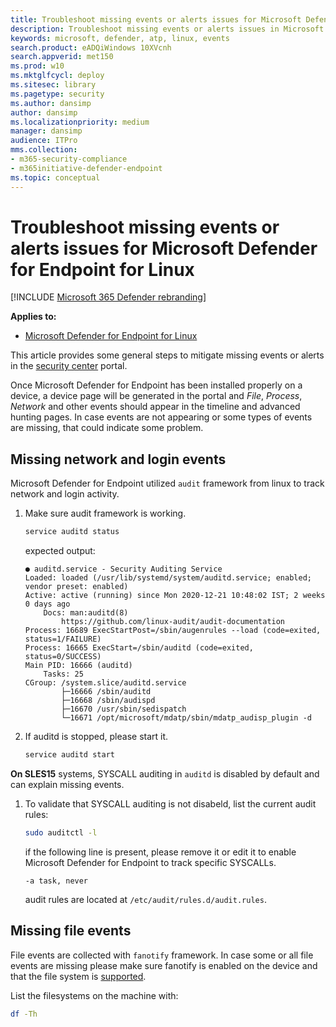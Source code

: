 ```yaml
---
title: Troubleshoot missing events or alerts issues for Microsoft Defender ATP for Linux
description: Troubleshoot missing events or alerts issues in Microsoft Defender ATP for Linux.
keywords: microsoft, defender, atp, linux, events
search.product: eADQiWindows 10XVcnh
search.appverid: met150
ms.prod: w10
ms.mktglfcycl: deploy
ms.sitesec: library
ms.pagetype: security
ms.author: dansimp
author: dansimp
ms.localizationpriority: medium
manager: dansimp
audience: ITPro
mms.collection: 
- m365-security-compliance 
- m365initiative-defender-endpoint 
ms.topic: conceptual
---
```


# Troubleshoot missing events or alerts issues for Microsoft Defender for Endpoint for Linux

[!INCLUDE [Microsoft 365 Defender rebranding](../../includes/microsoft-defender.md)]

**Applies to:**

- [Microsoft Defender for Endpoint for Linux](microsoft-defender-atp-linux.md)

This article provides some general steps to mitigate missing events or alerts in the [security center](https://securitycenter.windows.com/) portal.

Once Microsoft Defender for Endpoint has been installed properly on a device, a device page will be generated in the portal and _File_, _Process_, _Network_ and other events should appear in the timeline and advanced hunting pages.
In case events are not appearing or some types of events are missing, that could indicate some problem.

## Missing network and login events

Microsoft Defender for Endpoint utilized `audit` framework from linux to track network and login activity.

1. Make sure audit framework is working.

    ```bash
    service auditd status
    ```

    expected output:

    ```output
    ● auditd.service - Security Auditing Service
    Loaded: loaded (/usr/lib/systemd/system/auditd.service; enabled; vendor preset: enabled)
    Active: active (running) since Mon 2020-12-21 10:48:02 IST; 2 weeks 0 days ago
        Docs: man:auditd(8)
            https://github.com/linux-audit/audit-documentation
    Process: 16689 ExecStartPost=/sbin/augenrules --load (code=exited, status=1/FAILURE)
    Process: 16665 ExecStart=/sbin/auditd (code=exited, status=0/SUCCESS)
    Main PID: 16666 (auditd)
        Tasks: 25
    CGroup: /system.slice/auditd.service
            ├─16666 /sbin/auditd
            ├─16668 /sbin/audispd
            ├─16670 /usr/sbin/sedispatch
            └─16671 /opt/microsoft/mdatp/sbin/mdatp_audisp_plugin -d
    ```

2. If auditd is stopped, please start it.

    ```bash
    service auditd start
    ```

**On SLES15** systems, SYSCALL auditing in `auditd` is disabled by default and can explain missing events.

1. To validate that SYSCALL auditing is not disabeld, list the current audit rules:

    ```bash
    sudo auditctl -l
    ```

    if the following line is present, please remove it or edit it to enable Microsoft Defender for Endpoint to track specific SYSCALLs.

    ```output
    -a task, never
    ```

    audit rules are located at `/etc/audit/rules.d/audit.rules`.

## Missing file events

File events are collected with `fanotify` framework. In case some or all file events are missing please make sure fanotify is enabled on the device and that the file system is [supported](microsoft-defender-atp-linux#system-requirements).

List the filesystems on the machine with:

```bash
df -Th
```
